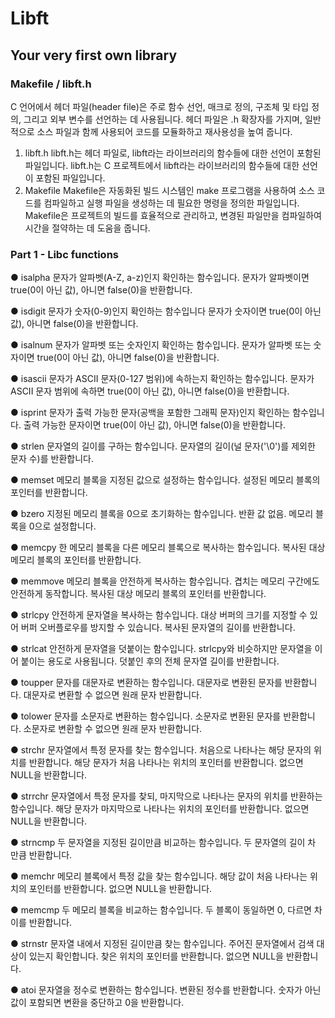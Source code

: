 # Libft
## Your very first own library

### Makefile /  libft.h
C 언어에서 헤더 파일(header file)은 주로 함수 선언, 매크로 정의, 구조체 및 타입 정의, 그리고 외부 변수를 선언하는 데 사용됩니다. 헤더 파일은 .h 확장자를 가지며, 일반적으로 소스 파일과 함께 사용되어 코드를 모듈화하고 재사용성을 높여 줍니다.
1. libft.h
libft.h는 헤더 파일로, libft라는 라이브러리의 함수들에 대한 선언이 포함된 파일입니다.
libft.h는 C 프로젝트에서 libft라는 라이브러리의 함수들에 대한 선언이 포함된 파일입니다.
2. Makefile
Makefile은 자동화된 빌드 시스템인 make 프로그램을 사용하여 소스 코드를 컴파일하고 실행 파일을 생성하는 데 필요한 명령을 정의한 파일입니다. Makefile은 프로젝트의 빌드를 효율적으로 관리하고, 변경된 파일만을 컴파일하여 시간을 절약하는 데 도움을 줍니다.


### Part 1 - Libc functions
● isalpha
문자가 알파벳(A-Z, a-z)인지 확인하는 함수입니다.
문자가 알파벳이면 true(0이 아닌 값), 아니면 false(0)을 반환합니다.

● isdigit
문자가 숫자(0-9)인지 확인하는 함수입니다
문자가 숫자이면 true(0이 아닌 값), 아니면 false(0)을 반환합니다.

● isalnum
문자가 알파벳 또는 숫자인지 확인하는 함수입니다.
문자가 알파벳 또는 숫자이면 true(0이 아닌 값), 아니면 false(0)을 반환합니다.

● isascii
문자가 ASCII 문자(0-127 범위)에 속하는지 확인하는 함수입니다.
문자가 ASCII 문자 범위에 속하면 true(0이 아닌 값), 아니면 false(0)을 반환합니다.

● isprint
문자가 출력 가능한 문자(공백을 포함한 그래픽 문자)인지 확인하는 함수입니다.
출력 가능한 문자이면 true(0이 아닌 값), 아니면 false(0)을 반환합니다.

● strlen
문자열의 길이를 구하는 함수입니다.
문자열의 길이(널 문자('\0')를 제외한 문자 수)를 반환합니다.

● memset
메모리 블록을 지정된 값으로 설정하는 함수입니다.
설정된 메모리 블록의 포인터를 반환합니다.

● bzero
지정된 메모리 블록을 0으로 초기화하는 함수입니다.
반환 값 없음. 메모리 블록을 0으로 설정합니다.

● memcpy
한 메모리 블록을 다른 메모리 블록으로 복사하는 함수입니다.
복사된 대상 메모리 블록의 포인터를 반환합니다.

● memmove
메모리 블록을 안전하게 복사하는 함수입니다. 겹치는 메모리 구간에도 안전하게 동작합니다.
복사된 대상 메모리 블록의 포인터를 반환합니다.

● strlcpy
안전하게 문자열을 복사하는 함수입니다. 대상 버퍼의 크기를 지정할 수 있어 버퍼 오버플로우를 방지할 수 있습니다.
복사된 문자열의 길이를 반환합니다.

● strlcat
안전하게 문자열을 덧붙이는 함수입니다. strlcpy와 비슷하지만 문자열을 이어 붙이는 용도로 사용됩니다.
덧붙인 후의 전체 문자열 길이를 반환합니다.

● toupper
문자를 대문자로 변환하는 함수입니다.
대문자로 변환된 문자를 반환합니다. 대문자로 변환할 수 없으면 원래 문자 반환합니다.

● tolower
문자를 소문자로 변환하는 함수입니다.
소문자로 변환된 문자를 반환합니다. 소문자로 변환할 수 없으면 원래 문자 반환합니다.

● strchr
문자열에서 특정 문자를 찾는 함수입니다. 처음으로 나타나는 해당 문자의 위치를 반환합니다.
해당 문자가 처음 나타나는 위치의 포인터를 반환합니다. 없으면 NULL을 반환합니다.

● strrchr
문자열에서 특정 문자를 찾되, 마지막으로 나타나는 문자의 위치를 반환하는 함수입니다.
해당 문자가 마지막으로 나타나는 위치의 포인터를 반환합니다. 없으면 NULL을 반환합니다.

● strncmp
두 문자열을 지정된 길이만큼 비교하는 함수입니다.
두 문자열의 길이 차 만큼 반환합니다.

● memchr
메모리 블록에서 특정 값을 찾는 함수입니다.
해당 값이 처음 나타나는 위치의 포인터를 반환합니다. 없으면 NULL을 반환합니다.

● memcmp
두 메모리 블록을 비교하는 함수입니다.
두 블록이 동일하면 0, 다르면 차이를 반환합니다.

● strnstr
문자열 내에서 지정된 길이만큼 찾는 함수입니다. 주어진 문자열에서 검색 대상이 있는지 확인합니다.
찾은 위치의 포인터를 반환합니다. 없으면 NULL을 반환합니다.

● atoi
문자열을 정수로 변환하는 함수입니다.
변환된 정수를 반환합니다. 숫자가 아닌 값이 포함되면 변환을 중단하고 0을 반환합니다.